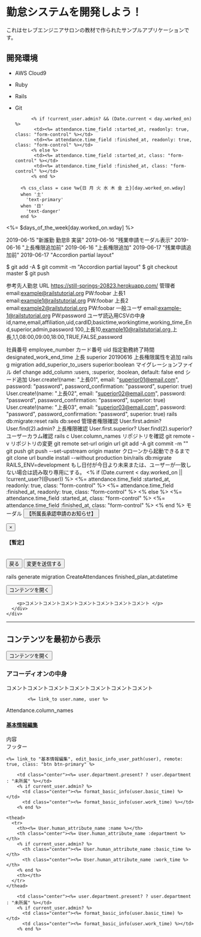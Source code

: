 # 勤怠システムを開発しよう！

これはセレブエンジニアサロンの教材で作られたサンプルアプリケーションです。

## 開発環境

* AWS Cloud9
* Ruby
* Rails
* Git

            <% if !current_user.admin? && (Date.current < day.worked_on) %>
             <td><%= attendance.time_field :started_at, readonly: true, class: "form-control" %></td>
             <td><%= attendance.time_field :finished_at, readonly: true, class: "form-control" %></td>
            <% else %>
             <td><%= attendance.time_field :started_at, class: "form-control" %></td>
             <td><%= attendance.time_field :finished_at, class: "form-control" %></td>
            <% end %>
            
        <% css_class = case %w{日 月 火 水 木 金 土}[day.worked_on.wday]
        when '土'
          'text-primary'
        when '日'
          'text-danger'
        end %>
        
<%= $days_of_the_week[day.worked_on.wday] %>

2019-06-15 "新誰勤 勤怠B 実装"
2019-06-16 "残業申請モーダル表示"
2019-06-16 "上長権限追加前"
2019-06-16 "上長権限追加"
2019-06-17 "残業申請追加前"
2019-06-17 "Accordion partial layout"

$ git add -A
$ git commit -m "Accordion partial layout"
$ git checkout master
$ git push

参考先人勤怠
URL
https://still-springs-20823.herokuapp.com/
管理者
email:example@railstutorial.org
PW:foobar
上長1
email:example1@railstutorial.org
PW:foobar
上長2
email:example2@railstutorial.org
PW:foobar
一般ユーザ
email:example-1@railstutorial.org
PW:password
ユーザ読込用CSVの中身
id,name,email,affiliation,uid,cardID,basictime,workingtime,working_time_End,superior,admin,password
100,上長10,example10@railstutorial.org,上長,1,1,08:00,09:00,18:00,TRUE,FALSE,password

社員番号
employee_number
カード番号
uid
指定勤務終了時間
designated_work_end_time
上長
superior
20190616
上長権限属性を追加
rails g migration add_superior_to_users superior:boolean
マイグレーションファイル
  def change
    add_column :users, :superior, :boolean, default: false
  end
シード追加
User.create!(name: "上長01",
             email: "superior01@email.com",
             password: "password",
             password_confirmation: "password",
             superior: true)
User.create!(name: "上長02",
             email: "superior02@email.com",
             password: "password",
             password_confirmation: "password",
             superior: true)
User.create!(name: "上長03",
             email: "superior03@email.com",
             password: "password",
             password_confirmation: "password",
             superior: true)
rails db:migrate:reset
rails db:seed
管理者権限確認
User.first.admin?
User.find(2).admin?
上長権限確認
User.first.superior?
User.find(2).superior?
ユーザーカラム確認
rails c
User.column_names
リポジトリを確認
git remote -v
リポジトリの変更
git remote set-url origin url
git add -A
git commit -m ""
git push
git push --set-upstream origin master
クローンから起動できるまで
git clone url
bundle install --without production
bin/rails db:migrate RAILS_ENV=development
もし日付が今日より未来または、ユーザーが一致しない場合は読み取り専用にする。
            <% if (Date.current < day.worked_on || !current_user?(@user)) %>
             <td><%= attendance.time_field :started_at, readonly: true, class: "form-control" %></td>
             <td><%= attendance.time_field :finished_at, readonly: true, class: "form-control" %></td>
            <% else %>
             <td><%= attendance.time_field :started_at, class: "form-control" %></td>
             <td><%= attendance.time_field :finished_at, class: "form-control" %></td>
            <% end %>
モーダル
            <button type="button" class="btn btn-primary" data-toggle="modal" data-target="#sampleModal">
            	【所属長承認申請のお知らせ】
            </button>
            <!-- モーダル・ダイアログ -->
            <div class="modal fade" id="sampleModal" tabindex="-1">
            	<div class="modal-dialog">
            		<div class="modal-content">
            			<div class="modal-header">
            				<button type="button" class="close" data-dismiss="modal"><span>×</span></button>
            				<h4 class="modal-title">【暫定】</h4>
            			</div>
            			<div class="modal-body">
                          <table class="table table-bordered table-condensed table-hover" id="table-attendances">
                          </table>
            			</div>
            			<div class="modal-footer">
            				<button type="button" class="btn btn-default" data-dismiss="modal">戻る</button>
            				<button type="button" class="btn btn-primary">変更を送信する</button>
            			</div>
            		</div>
            	</div>
            </div>
            
rails generate migration CreateAttendances finished_plan_at:datetime

<section>

  <button type="button" class="btn btn-primary btn-sm" data-toggle="collapse" data-target="#sample-<%= user.id %>">コンテンツを開く </button>
  <div id="sample-<%= user.id %>" class="collapse">
    <div class="panel panel-default">
      <div class="panel-body">
      
      
      
      
        <p>コメントコメントコメントコメントコメントコメントコメント </p>
      </div>
    </div>
  </div>
</section>
<hr>
<section>
  <h2>コンテンツを最初から表示</h2>
  <button type="button" class="btn btn-primary btn-sm" data-toggle="collapse" data-target="#sample2">コンテンツを開く </button>
  <div id="sample2" class="collapse in">
    <div class="panel panel-default">
      <div class="panel-body">
        <h3>アコーディオンの中身</h3>
        <p>コメントコメントコメントコメントコメントコメントコメント </p>
      </div>
    </div>
  </div>
</section>

<!--モーダルウインドウ表示-->
<div id="edit-basic-info" class="modal fade" tabindex="-1" role="dialog" aria-hidden="true"></div>

            <%= link_to user.name, user %>

Attendance.column_names

<div class="panel-group">
  <div class="panel panel-default">
    <div class="panel-heading">
      <h4 class="panel-title">
        <a data-toggle="collapse" href="#collapse1">基本情報編集</a>
      </h4>
    </div>
    <div id="collapse1" class="panel-collapse collapse">
      <div class="panel-body">内容</div>
      <div class="panel-footer">フッター</div>
    </div>
  </div>
</div>

    <%= link_to "基本情報編集", edit_basic_info_user_path(user), remote: true, class: "btn btn-primary" %>        
            
        <td class="center"><%= user.department.present? ? user.department : "未所属" %></td>
        <% if current_user.admin? %>
          <td class="center"><%= format_basic_info(user.basic_time) %></td>
          <td class="center"><%= format_basic_info(user.work_time) %></td>
        <% end %>
        
    <thead>
      <tr>
        <th><%= User.human_attribute_name :name %></th>
        <th class="center"><%= User.human_attribute_name :department %></th>
        <% if current_user.admin? %>
          <th class="center"><%= User.human_attribute_name :basic_time %></th>
          <th class="center"><%= User.human_attribute_name :work_time %></th>
        <% end %>
        <th></th>
      </tr>
    </thead>
    
        <td class="center"><%= user.department.present? ? user.department : "未所属" %></td>
        <% if current_user.admin? %>
          <td class="center"><%= format_basic_info(user.basic_time) %></td>
          <td class="center"><%= format_basic_info(user.work_time) %></td>
        <% end %>